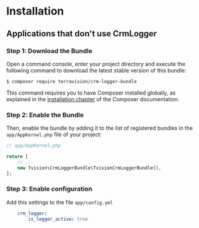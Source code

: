 Installation
============

Applications that don't use CrmLogger
----------------------------------------

### Step 1: Download the Bundle

Open a command console, enter your project directory and execute the
following command to download the latest stable version of this bundle:

```console
$ composer require terravision/crm-logger-bundle
```

This command requires you to have Composer installed globally, as explained
in the [installation chapter](https://getcomposer.org/doc/00-intro.md)
of the Composer documentation.

### Step 2: Enable the Bundle

Then, enable the bundle by adding it to the list of registered bundles
in the `app/AppKernel.php` file of your project:

```php
// app/AppKernel.php

return [
    // ...
    new Tvision\CrmLoggerBundle\TvisionCrmLoggerBundle(),
];
```

### Step 3: Enable configuration

Add this settings to the file `app/config.yml`

```yml
    crm_logger:
        is_logger_active: true
```